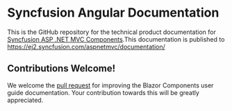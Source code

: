 # Syncfusion Angular Documentation

This is the GitHub repository for the technical product documentation for [Syncfusion ASP .NET MVC Components](https://ej2.syncfusion.com/home/aspnetmvc.html).This documentation is published to https://ej2.syncfusion.com/aspnetmvc/documentation/

## Contributions Welcome!

We welcome the [pull request](https://docs.github.com/en/github/managing-files-in-a-repository/editing-files-in-another-users-repository) for improving the Blazor Components user guide documentation. Your contribution towards this will be greatly appreciated.


